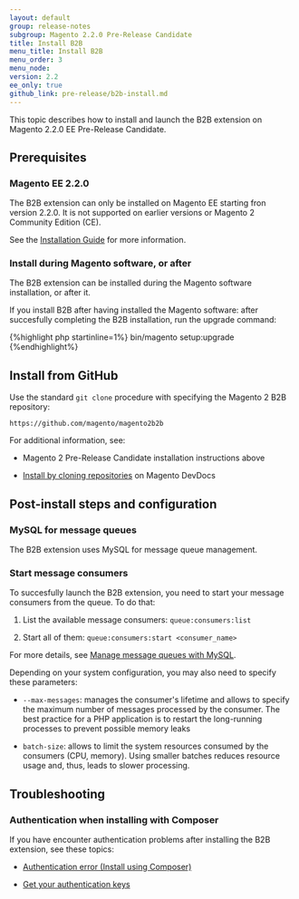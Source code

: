 ```yaml
---
layout: default
group: release-notes
subgroup: Magento 2.2.0 Pre-Release Candidate
title: Install B2B
menu_title: Install B2B
menu_order: 3
menu_node:
version: 2.2
ee_only: true
github_link: pre-release/b2b-install.md
---
```


This topic describes how to install and launch the B2B extension on Magento 2.2.0 EE Pre-Release Candidate.

## Prerequisites

### Magento EE 2.2.0

The B2B extension can only be installed on Magento EE starting fron version 2.2.0. It is not supported on earlier versions or Magento 2 Community Edition (CE).

See the [Installation Guide](http://devdocs.magento.com/guides/v2.0/install-gde/bk-install-guide.html) for more information.

### Install during Magento software, or after

The B2B extension can be installed during the Magento software installation, or after it.

If you install B2B after having installed the Magento software: after succesfully completing the B2B installation, run the upgrade command:

{%highlight php startinline=1%}
bin/magento setup:upgrade
{%endhighlight%}

## Install from GitHub

Use the standard `git clone` procedure with specifying the Magento 2 B2B repository:

    https://github.com/magento/magento2b2b

For additional information, see:

* Magento 2 Pre-Release Candidate installation instructions above

* [Install by cloning repositories]({{page.baseurl}}install-gde/install/cli/install-cli-sample-data-clone.html) on Magento DevDocs

## Post-install steps and configuration

### MySQL for message queues

The B2B extension uses MySQL for message queue management.

### Start message consumers

To succesfully launch the B2B extension, you need to start your message consumers from the queue. To do that:

1. List the available message consumers: `queue:consumers:list`

2. Start all of them: `queue:consumers:start <consumer_name>`

For more details, see [Manage message queues with MySQL]({{page.baseurl}}config-guide/mq/manage-mysql.html).

Depending on your system configuration, you may also need to specify these parameters:

* `--max-messages`: manages the consumer's lifetime and allows to specify the maximum number of messages processed by the consumer. The best practice for a PHP application is to restart the long-running processes to prevent possible memory leaks

* `batch-size`: allows to limit the system resources consumed by the consumers (CPU, memory). Using smaller batches reduces resource usage and, thus, leads to slower processing.

## Troubleshooting

### Authentication when installing with Composer

If you have encounter authentication problems after installing the B2B extension, see these topics:

* [Authentication error (Install using Composer)]({{page.baseurl}}install-gde/install/cli/install-cli-sample-data-composer.html)

* [Get your authentication keys]({{page.baseurl}}install-gde/prereq/connect-auth.html)
